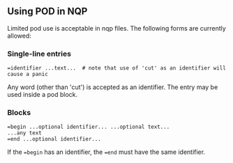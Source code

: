 ## Using POD in NQP

Limited pod use is acceptable in nqp files.  The following forms are currently allowed:

### Single-line entries

    =identifier ...text...  # note that use of 'cut' as an identifier will cause a panic

Any word (other than 'cut') is accepted as an identifier. The entry may be used inside a pod block.

### Blocks

    =begin ...optional identifier... ...optional text...
    ...any text
    =end ...optional identifier...

If the ```=begin``` has an identifier, the ```=end``` must have the same identifier.
